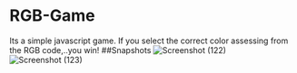 # RGB-Game
Its a simple javascript game. If you select the correct color assessing from the RGB code,..you win!
##Snapshots
![Screenshot (122)](https://user-images.githubusercontent.com/60396352/116656342-2417b500-a9aa-11eb-93f6-f14223d505fc.png)
![Screenshot (123)](https://user-images.githubusercontent.com/60396352/116656373-3691ee80-a9aa-11eb-9ed7-b1e14ff9006b.png)
